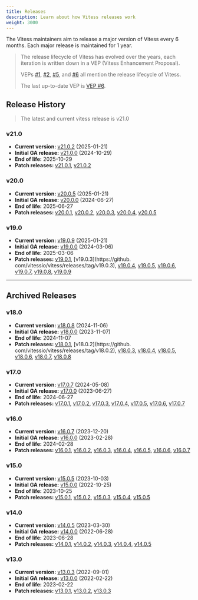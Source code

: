```yaml
---
title: Releases
description: Learn about how Vitess releases work
weight: 3000
---
```


The Vitess maintainers aim to release a major version of Vitess every 6 months.
Each major release is maintained for 1 year.

> The release lifecycle of Vitess has evolved over the years, each iteration is written down in a VEP (Vitess Enhancement Proposal).
>
> VEPs [#1](https://github.com/vitessio/enhancements/blob/main/veps/vep-1.md), [#2](https://github.com/vitessio/enhancements/blob/main/veps/vep-2.md), [#5](https://github.com/vitessio/enhancements/blob/main/veps/vep-5.md), and [#6](https://github.com/vitessio/enhancements/blob/main/veps/vep-6.md) all mention the release lifecycle of Vitess.
> 
> The last up-to-date VEP is [VEP #6](https://github.com/vitessio/enhancements/blob/main/veps/vep-6.md).

## Release History

> The latest and current vitess release is v21.0

### v21.0
- **Current version:** [v21.0.2](https://github.com/vitessio/vitess/releases/tag/v21.0.2) (2025-01-21)
- **Initial GA release:** [v21.0.0](https://github.com/vitessio/vitess/releases/tag/v21.0.0) (2024-10-29)
- **End of life:** 2025-10-29
- **Patch releases:** [v21.0.1](https://github.com/vitessio/vitess/releases/tag/v21.0.1), [v21.0.2](https://github.com/vitessio/vitess/releases/tag/v21.0.2)

### v20.0
- **Current version:** [v20.0.5](https://github.com/vitessio/vitess/releases/tag/v20.0.5) (2025-01-21)
- **Initial GA release:** [v20.0.0](https://github.com/vitessio/vitess/releases/tag/v20.0.0) (2024-06-27)
- **End of life:** 2025-06-27
- **Patch releases:** [v20.0.1](https://github.com/vitessio/vitess/releases/tag/v20.0.1), [v20.0.2](https://github.com/vitessio/vitess/releases/tag/v20.0.2), [v20.0.3](https://github.com/vitessio/vitess/releases/tag/v20.0.3), [v20.0.4](https://github.com/vitessio/vitess/releases/tag/v20.0.4), [v20.0.5](https://github.com/vitessio/vitess/releases/tag/v20.0.5)

### v19.0
- **Current version:** [v19.0.9](https://github.com/vitessio/vitess/releases/tag/v19.0.9) (2025-01-21)
- **Initial GA release:** [v19.0.0](https://github.com/vitessio/vitess/releases/tag/v19.0.0) (2024-03-06)
- **End of life:** 2025-03-06
- **Patch releases:** [v19.0.1](https://github.com/vitessio/vitess/releases/tag/v19.0.1), [v19.0.3](https://github.
  com/vitessio/vitess/releases/tag/v19.0.3), [v19.0.4](https://github.com/vitessio/vitess/releases/tag/v19.0.4),
  [v19.0.5](https://github.com/vitessio/vitess/releases/tag/v19.0.5), [v19.0.6](https://github.com/vitessio/vitess/releases/tag/v19.0.6), [v19.0.7](https://github.com/vitessio/vitess/releases/tag/v19.0.7), [v19.0.8](https://github.com/vitessio/vitess/releases/tag/v19.0.8), [v19.0.9](https://github.com/vitessio/vitess/releases/tag/v19.0.9)

----

## Archived Releases

### v18.0
- **Current version:** [v18.0.8](https://github.com/vitessio/vitess/releases/tag/v18.0.8) (2024-11-06)
- **Initial GA release:** [v18.0.0](https://github.com/vitessio/vitess/releases/tag/v18.0.0) (2023-11-07)
- **End of life:** 2024-11-07
- **Patch releases:** [v18.0.1](https://github.com/vitessio/vitess/releases/tag/v18.0.1), [v18.0.2](https://github.
  com/vitessio/vitess/releases/tag/v18.0.2), [v18.0.3](https://github.com/vitessio/vitess/releases/tag/v18.0.3), [v18.0.4](https://github.com/vitessio/vitess/releases/tag/v18.0.4), [v18.0.5](https://github.com/vitessio/vitess/releases/tag/v18.0.5), [v18.0.6](https://github.com/vitessio/vitess/releases/tag/v18.0.6), [v18.0.7](https://github.com/vitessio/vitess/releases/tag/v18.0.7), [v18.0.8](https://github.com/vitessio/vitess/releases/tag/v18.0.8)

### v17.0
- **Current version:** [v17.0.7](https://github.com/vitessio/vitess/releases/tag/v17.0.7) (2024-05-08)
- **Initial GA release:** [v17.0.0](https://github.com/vitessio/vitess/releases/tag/v17.0.0) (2023-06-27)
- **End of life:** 2024-06-27
- **Patch releases:** [v17.0.1](https://github.com/vitessio/vitess/releases/tag/v17.0.1), [v17.0.2](https://github.com/vitessio/vitess/releases/tag/v17.0.2), [v17.0.3](https://github.com/vitessio/vitess/releases/tag/v17.0.3), [v17.0.4](https://github.com/vitessio/vitess/releases/tag/v17.0.4), [v17.0.5](https://github.com/vitessio/vitess/releases/tag/v17.0.5), [v17.0.6](https://github.com/vitessio/vitess/releases/tag/v17.0.6), [v17.0.7](https://github.com/vitessio/vitess/releases/tag/v17.0.7)

### v16.0
- **Current version:** [v16.0.7](https://github.com/vitessio/vitess/releases/tag/v16.0.7) (2023-12-20)
- **Initial GA release:** [v16.0.0](https://github.com/vitessio/vitess/releases/tag/v16.0.0) (2023-02-28)
- **End of life:** 2024-02-28
- **Patch releases:** [v16.0.1](https://github.com/vitessio/vitess/releases/tag/v16.0.1), [v16.0.2](https://github.com/vitessio/vitess/releases/tag/v16.0.2), [v16.0.3](https://github.com/vitessio/vitess/releases/tag/v16.0.3), [v16.0.4](https://github.com/vitessio/vitess/releases/tag/v16.0.4), [v16.0.5](https://github.com/vitessio/vitess/releases/tag/v16.0.5), [v16.0.6](https://github.com/vitessio/vitess/releases/tag/v16.0.6), [v16.0.7](https://github.com/vitessio/vitess/releases/tag/v16.0.7)

### v15.0
- **Current version:** [v15.0.5](https://github.com/vitessio/vitess/releases/tag/v15.0.5) (2023-10-03)
- **Initial GA release:** [v15.0.0](https://github.com/vitessio/vitess/releases/tag/v15.0.0) (2022-10-25)
- **End of life:** 2023-10-25
- **Patch releases:** [v15.0.1](https://github.com/vitessio/vitess/releases/tag/v15.0.1), [v15.0.2](https://github.com/vitessio/vitess/releases/tag/v15.0.2), [v15.0.3](https://github.com/vitessio/vitess/releases/tag/v15.0.3), [v15.0.4](https://github.com/vitessio/vitess/releases/tag/v15.0.4), [v15.0.5](https://github.com/vitessio/vitess/releases/tag/v15.0.5)

### v14.0
- **Current version:** [v14.0.5](https://github.com/vitessio/vitess/releases/tag/v14.0.5) (2023-03-30)
- **Initial GA release:** [v14.0.0](https://github.com/vitessio/vitess/releases/tag/v14.0.0) (2022-06-28)
- **End of life:** 2023-06-28
- **Patch releases:** [v14.0.1](https://github.com/vitessio/vitess/releases/tag/v14.0.1), [v14.0.2](https://github.com/vitessio/vitess/releases/tag/v14.0.2), [v14.0.3](https://github.com/vitessio/vitess/releases/tag/v14.0.3), [v14.0.4](https://github.com/vitessio/vitess/releases/tag/v14.0.4), [v14.0.5](https://github.com/vitessio/vitess/releases/tag/v14.0.5)

### v13.0
- **Current version:** [v13.0.3](https://github.com/vitessio/vitess/releases/tag/v13.0.3) (2022-09-01)
- **Initial GA release:** [v13.0.0](https://github.com/vitessio/vitess/releases/tag/v13.0.0) (2022-02-22)
- **End of life:** 2023-02-22
- **Patch releases:** [v13.0.1](https://github.com/vitessio/vitess/releases/tag/v13.0.1), [v13.0.2](https://github.com/vitessio/vitess/releases/tag/v13.0.2), [v13.0.3](https://github.com/vitessio/vitess/releases/tag/v13.0.3)
